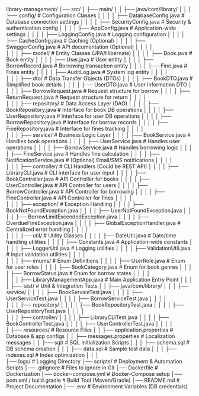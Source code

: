 library-management/
│── src/
│   ├── main/
│   │   ├── java/com/library/
│   │   │   ├── config/                   # Configuration Classes
│   │   │   │   ├── DatabaseConfig.java   # Database connection settings
│   │   │   │   ├── SecurityConfig.java   # Security & authentication config
│   │   │   │   ├── AppConfig.java        # Application-wide settings
│   │   │   │   ├── LoggingConfig.java    # Logging configuration
│   │   │   │   ├── CacheConfig.java      # Caching (Optional)
│   │   │   │   ├── SwaggerConfig.java    # API documentation (Optional)
│   │   │   │   
│   │   │   ├── model/                    # Entity Classes (JPA/Hibernate)
│   │   │   │   ├── Book.java             # Book entity
│   │   │   │   ├── User.java             # User entity
│   │   │   │   ├── BorrowRecord.java     # Borrowing transaction entity
│   │   │   │   ├── Fine.java             # Fines entity
│   │   │   │   ├── AuditLog.java         # System log entity
│   │   │   │   
│   │   │   ├── dto/                      # Data Transfer Objects (DTOs)
│   │   │   │   ├── BookDTO.java          # Simplified book details
│   │   │   │   ├── UserDTO.java          # User information DTO
│   │   │   │   ├── BorrowRequest.java    # Request structure for borrow
│   │   │   │   ├── ReturnRequest.java    # Request structure for return
│   │   │   │   
│   │   │   ├── repository/                # Data Access Layer (DAO)
│   │   │   │   ├── BookRepository.java    # Interface for book DB operations
│   │   │   │   ├── UserRepository.java    # Interface for user DB operations
│   │   │   │   ├── BorrowRepository.java  # Interface for borrow records
│   │   │   │   ├── FineRepository.java    # Interface for fines tracking
│   │   │   │   
│   │   │   ├── service/                   # Business Logic Layer
│   │   │   │   ├── BookService.java       # Handles book operations
│   │   │   │   ├── UserService.java       # Handles user operations
│   │   │   │   ├── BorrowService.java     # Handles borrowing logic
│   │   │   │   ├── FineService.java       # Handles fine calculation
│   │   │   │   ├── NotificationService.java # (Optional) Email/SMS notifications
│   │   │   │   
│   │   │   ├── controller/                # CLI Handlers (Could be REST API)
│   │   │   │   ├── LibraryCLI.java        # CLI interface for user input
│   │   │   │   ├── BookController.java    # API Controller for books
│   │   │   │   ├── UserController.java    # API Controller for users
│   │   │   │   ├── BorrowController.java  # API Controller for borrowing
│   │   │   │   ├── FineController.java    # API Controller for fines
│   │   │   │   
│   │   │   ├── exception/                 # Exception Handling
│   │   │   │   ├── BookNotFoundException.java
│   │   │   │   ├── UserNotFoundException.java
│   │   │   │   ├── BorrowLimitExceededException.java
│   │   │   │   ├── OverdueFineException.java
│   │   │   │   ├── GlobalExceptionHandler.java # Centralized error handling
│   │   │   │   
│   │   │   ├── util/                      # Utility Classes
│   │   │   │   ├── DateUtil.java          # Date/time handling utilities
│   │   │   │   ├── Constants.java         # Application-wide constants
│   │   │   │   ├── LoggerUtil.java        # Logging utilities
│   │   │   │   ├── ValidationUtil.java    # Input validation utilities
│   │   │   │   
│   │   │   ├── enums/                     # Enum Definitions
│   │   │   │   ├── UserRole.java          # Enum for user roles
│   │   │   │   ├── BookCategory.java      # Enum for book genres
│   │   │   │   ├── BorrowStatus.java      # Enum for borrow states
│   │   │   │   
│   │   │   ├── LibraryManagementApp.java  # Main Application Entry Point
│   │   │   
│   ├── test/                              # Unit & Integration Tests
│   │   ├── java/com/library/
│   │   │   ├── service/
│   │   │   │   ├── BookServiceTest.java
│   │   │   │   ├── UserServiceTest.java
│   │   │   │   ├── BorrowServiceTest.java
│   │   │   │   
│   │   │   ├── repository/
│   │   │   │   ├── BookRepositoryTest.java
│   │   │   │   ├── UserRepositoryTest.java
│   │   │   │   
│   │   │   ├── controller/
│   │   │   │   ├── LibraryCLITest.java
│   │   │   │   ├── BookControllerTest.java
│   │   │   │   ├── UserControllerTest.java
│   │   │   │   
│   ├── resources/                         # Resource Files
│   │   ├── application.properties         # Database & app configs
│   │   ├── messages.properties            # Localization messages
│   │   ├── sql/                           # SQL Initialization Scripts
│   │   │   ├── schema.sql                 # DB schema creation
│   │   │   ├── data.sql                   # Sample test data
│   │   │   ├── indexes.sql                # Index optimization
│   │   │   
│── logs/                                  # Logging Directory
│── scripts/                               # Deployment & Automation Scripts
│── .gitignore                             # Files to ignore in Git
│── Dockerfile                             # Dockerization
│── docker-compose.yml                     # Docker-Compose setup
│── pom.xml / build.gradle                 # Build Tool (Maven/Gradle)
│── README.md                              # Project Documentation
│── .env                                   # Environment Variables (DB credentials)
